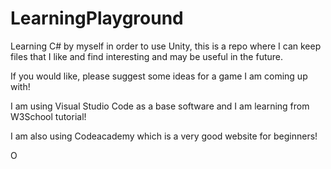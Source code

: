 # LearningPlayground
Learning C# by myself in order to use Unity, this is a repo where I can keep files that I like and find interesting and may be useful in the future.


If you would like, please suggest some ideas for a game I am coming up with! 

I am using Visual Studio Code as a base software and I am learning from W3School tutorial!

I am also using Codeacademy which is a very good website for beginners!

O
